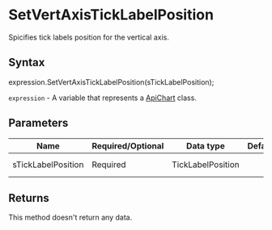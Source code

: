 # SetVertAxisTickLabelPosition

Spicifies tick labels position for the vertical axis.

## Syntax

expression.SetVertAxisTickLabelPosition(sTickLabelPosition);

`expression` - A variable that represents a [ApiChart](../ApiChart.md) class.

## Parameters

| **Name** | **Required/Optional** | **Data type** | **Default** | **Description** |
| ------------- | ------------- | ------------- | ------------- | ------------- |
| sTickLabelPosition | Required | TickLabelPosition |  | The type for the position of chart vertical tick labels.* @see office-js-api/Examples/Word/ApiChart/Methods/SetVertAxisTickLabelPosition.js |

## Returns

This method doesn't return any data.